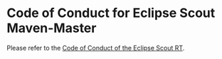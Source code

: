 # Code of Conduct for Eclipse Scout Maven-Master

Please refer to the [Code of Conduct of the Eclipse Scout RT](https://github.com/eclipse-scout/scout.rt/blob/releases/25.1/CODE_OF_CONDUCT.md).
